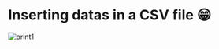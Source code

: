 # Inserting datas in a CSV file :grin:

![print1](https://github.com/jnsgdm/insert-datas-csv/blob/main/img/inser-data-poo.gif)
